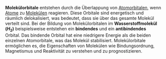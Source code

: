 **Molekülorbitale** entstehen durch die Überlappung von [Atomorbitalen](Atom.md#Elektronenhüllen), wenn [Atome](Atom.md) zu [Molekülen](Molekül.md) reagieren. Diese Orbitale sind energetisch und räumlich delokalisiert, was bedeutet, dass sie über das gesamte Molekül verteilt sind. Bei der Bildung von Molekülorbitalen im **Wasserstoffmolekül ($H_2$)** beispielsweise entstehen ein **bindendes** und ein **antibindendes** Orbital. Das bindende Orbital hat eine niedrigere Energie als die beiden einzelnen Atomorbitale, was das Molekül stabilisiert. Molekülorbitale ermöglichen es, die Eigenschaften von Molekülen wie Bindungsordnung, Magnetismus und Reaktivität zu verstehen und zu prognostizieren.
